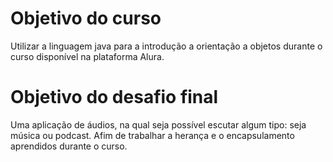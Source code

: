 <h1> Objetivo do curso </h1>
Utilizar a linguagem java para a introdução a orientação a objetos durante o curso disponível na plataforma Alura.

<h1> Objetivo do desafio final </h1>
Uma aplicação de áudios, na qual seja possível escutar algum tipo: seja música ou podcast.
Afim de trabalhar a herança e o encapsulamento aprendidos durante o curso.
